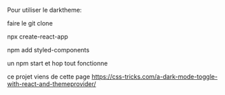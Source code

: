 Pour utiliser le darktheme:

faire le git clone

npx create-react-app

npm add styled-components

un npm start et hop tout fonctionne

ce projet viens de cette page https://css-tricks.com/a-dark-mode-toggle-with-react-and-themeprovider/
